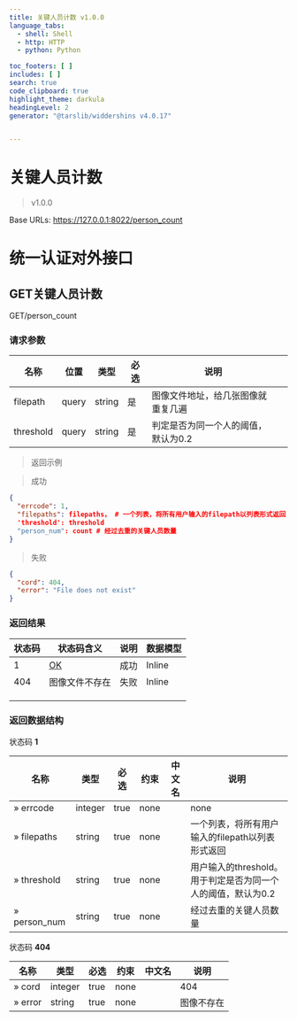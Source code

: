 ```yaml
---
title: 关键人员计数 v1.0.0
language_tabs:
  - shell: Shell
  - http: HTTP
  - python: Python

toc_footers: [ ]
includes: [ ]
search: true
code_clipboard: true
highlight_theme: darkula
headingLevel: 2
generator: "@tarslib/widdershins v4.0.17"


---
```


# 关键人员计数

> v1.0.0

Base URLs: https://127.0.0.1:8022/person_count

# 统一认证对外接口

## GET关键人员计数

GET/person_count

### 请求参数

| 名称      | 位置  | 类型   | 必选 | 说明                                |      |
| --------- | ----- | ------ | ---- | ----------------------------------- | ---- |
| filepath  | query | string | 是   | 图像文件地址，给几张图像就重复几遍  |      |
| threshold | query | string | 是   | 判定是否为同一个人的阈值，默认为0.2 |      |



> 返回示例

> 成功

```json
{
  "errcode": 1,
  "filepaths": filepaths， # 一个列表，将所有用户输入的filepath以列表形式返回
  'threshold': threshold
  "person_num": count # 经过去重的关键人员数量
}
```

> 失败

```json
{
  "cord": 404,
  "error": "File does not exist"
}
```



### 返回结果

| 状态码 | 状态码含义                                              | 说明 | 数据模型 |
| ------ | ------------------------------------------------------- | ---- | -------- |
| 1      | [OK](https://tools.ietf.org/html/rfc7231#section-6.3.1) | 成功 | Inline   |
| 404    | 图像文件不存在                                          | 失败 | Inline   |
|        |                                                         |      |          |
|        |                                                         |      |          |
|        |                                                         |      |          |

### 返回数据结构

状态码 **1**

| 名称         | 类型    | 必选 | 约束 | 中文名 | 说明                                                         |
| ------------ | ------- | ---- | ---- | ------ | ------------------------------------------------------------ |
| » errcode    | integer | true | none |        | none                                                         |
| » filepaths  | string  | true | none |        | 一个列表，将所有用户输入的filepath以列表形式返回             |
| » threshold  | string  | true | none |        | 用户输入的threshold。用于判定是否为同一个人的阈值，默认为0.2 |
| » person_num | string  | true | none |        | 经过去重的关键人员数量                                       |

状态码 **404**

| 名称    | 类型    | 必选 | 约束 | 中文名 | 说明       |
| ------- | ------- | ---- | ---- | ------ | ---------- |
| » cord  | integer | true | none |        | 404        |
| » error | string  | true | none |        | 图像不存在 |

